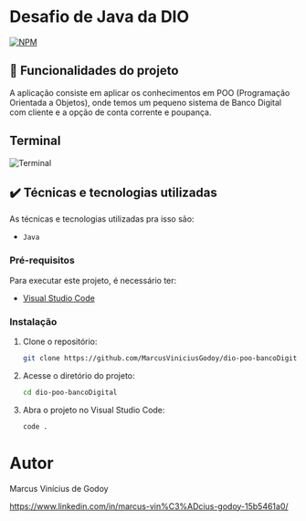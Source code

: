 # Desafio de Java da DIO 
[![NPM](https://img.shields.io/npm/l/react)](https://github.com/MarcusViniciusGodoy/dio-poo-bancoDigital/blob/main/LICENSE)

## 🔨 Funcionalidades do projeto

A aplicação consiste em aplicar os conhecimentos em POO (Programação Orientada a Objetos), onde temos um pequeno sistema de Banco Digital com cliente e a opção de conta corrente e poupança.

## Terminal
![Terminal](https://github.com/MarcusViniciusGodoy/assets/blob/main/dio4.PNG)

## ✔️ Técnicas e tecnologias utilizadas

As técnicas e tecnologias utilizadas pra isso são:

- `Java`

### Pré-requisitos
 Para executar este projeto, é necessário ter:
 - [Visual Studio Code](https://code.visualstudio.com/)

### Instalação
 
 1. Clone o repositório:
    ```bash
    git clone https://github.com/MarcusViniciusGodoy/dio-poo-bancoDigital
    ```
 
 2. Acesse o diretório do projeto:
    ```bash
    cd dio-poo-bancoDigital
    ```
 
 3. Abra o projeto no Visual Studio Code:
    ```bash
    code .
    ```

# Autor
Marcus Vinícius de Godoy 

https://www.linkedin.com/in/marcus-vin%C3%ADcius-godoy-15b5461a0/
